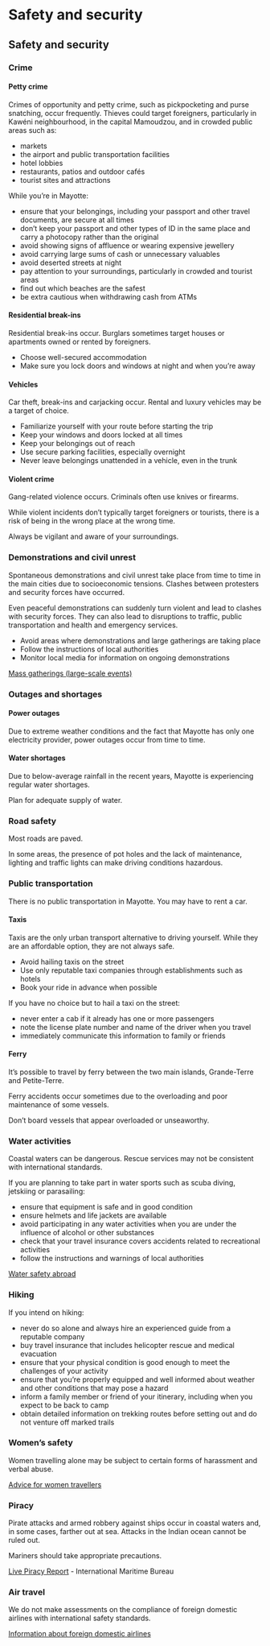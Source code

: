 # Safety and security

## Safety and security

### Crime

#### Petty crime

Crimes of opportunity and petty crime, such as pickpocketing and purse snatching, occur frequently. Thieves could target foreigners, particularly in Kawéni neighbourhood, in the capital Mamoudzou, and in crowded public areas such as:

* markets
* the airport and public transportation facilities
* hotel lobbies
* restaurants, patios and outdoor cafés
* tourist sites and attractions

While you’re in Mayotte:

* ensure that your belongings, including your passport and other travel documents, are secure at all times
* don’t keep your passport and other types of ID in the same place and carry a photocopy rather than the original
* avoid showing signs of affluence or wearing expensive jewellery
* avoid carrying large sums of cash or unnecessary valuables
* avoid deserted streets at night
* pay attention to your surroundings, particularly in crowded and tourist areas
* find out which beaches are the safest
* be extra cautious when withdrawing cash from ATMs

#### Residential break-ins

Residential break-ins occur. Burglars sometimes target houses or apartments owned or rented by foreigners.

* Choose well-secured accommodation
* Make sure you lock doors and windows at night and when you’re away

#### Vehicles

Car theft, break-ins and carjacking occur. Rental and luxury vehicles may be a target of choice.

* Familiarize yourself with your route before starting the trip
* Keep your windows and doors locked at all times
* Keep your belongings out of reach
* Use secure parking facilities, especially overnight
* Never leave belongings unattended in a vehicle, even in the trunk

#### Violent crime

Gang-related violence occurs. Criminals often use knives or firearms.

While violent incidents don’t typically target foreigners or tourists, there is a risk of being in the wrong place at the wrong time.

Always be vigilant and aware of your surroundings.

### Demonstrations and civil unrest

Spontaneous demonstrations and civil unrest take place from time to time in the main cities due to socioeconomic tensions. Clashes between protesters and security forces have occurred.

Even peaceful demonstrations can suddenly turn violent and lead to clashes with security forces. They can also lead to disruptions to traffic, public transportation and health and emergency services.

* Avoid areas where demonstrations and large gatherings are taking place
* Follow the instructions of local authorities
* Monitor local media for information on ongoing demonstrations

[Mass gatherings (large-scale events)](https://travel.gc.ca/travelling/health-safety/mass-gatherings)

### Outages and shortages

#### Power outages

Due to extreme weather conditions and the fact that Mayotte has only one electricity provider, power outages occur from time to time.

#### Water shortages

Due to below-average rainfall in the recent years, Mayotte is experiencing regular water shortages.

Plan for adequate supply of water.

### Road safety

Most roads are paved.

In some areas, the presence of pot holes and the lack of maintenance, lighting and traffic lights can make driving conditions hazardous.

### Public transportation

There is no public transportation in Mayotte. You may have to rent a car.

#### Taxis

Taxis are the only urban transport alternative to driving yourself. While they are an affordable option, they are not always safe.

* Avoid hailing taxis on the street
* Use only reputable taxi companies through establishments such as hotels
* Book your ride in advance when possible

If you have no choice but to hail a taxi on the street:

* never enter a cab if it already has one or more passengers
* note the license plate number and name of the driver when you travel
* immediately communicate this information to family or friends

#### Ferry

It’s possible to travel by ferry between the two main islands, Grande-Terre and Petite-Terre.

Ferry accidents occur sometimes due to the overloading and poor maintenance of some vessels.

Don’t board vessels that appear overloaded or unseaworthy.

### Water activities

Coastal waters can be dangerous. Rescue services may not be consistent with international standards.

If you are planning to take part in water sports such as scuba diving, jetskiing or parasailing:

* ensure that equipment is safe and in good condition
* ensure helmets and life jackets are available
* avoid participating in any water activities when you are under the influence of alcohol or other substances
* check that your travel insurance covers accidents related to recreational activities
* follow the instructions and warnings of local authorities

[Water safety abroad](https://travel.gc.ca/travelling/health-safety/water-safety)

### Hiking

If you intend on hiking:

* never do so alone and always hire an experienced guide from a reputable company
* buy travel insurance that includes helicopter rescue and medical evacuation
* ensure that your physical condition is good enough to meet the challenges of your activity
* ensure that you’re properly equipped and well informed about weather and other conditions that may pose a hazard
* inform a family member or friend of your itinerary, including when you expect to be back to camp
* obtain detailed information on trekking routes before setting out and do not venture off marked trails

### Women’s safety

Women travelling alone may be subject to certain forms of harassment and verbal abuse.

[Advice for women travellers](https://travel.gc.ca/travelling/health-safety/advice-for-women-travellers "Advice for women travellers")

### Piracy

Pirate attacks and armed robbery against ships occur in coastal waters and, in some cases, farther out at sea. Attacks in the Indian ocean cannot be ruled out.

Mariners should take appropriate precautions.

[Live Piracy Report](https://icc-ccs.org/piracy-reporting-centre/live-piracy-report) - International Maritime Bureau

### Air travel

We do not make assessments on the compliance of foreign domestic airlines with international safety standards.

[Information about foreign domestic airlines](https://travel.gc.ca/air/in-flight-safety#other)